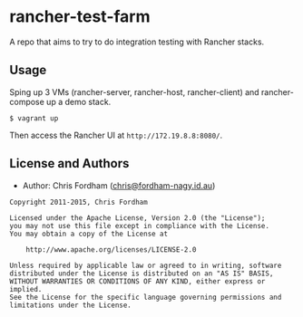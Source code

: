# rancher-test-farm

A repo that aims to try to do integration testing with Rancher stacks.

## Usage

Sping up 3 VMs (rancher-server, rancher-host, rancher-client) and rancher-compose up a demo stack.

    $ vagrant up

Then access the Rancher UI at `http://172.19.8.8:8080/`.

License and Authors
-------------------
- Author: Chris Fordham (<chris@fordham-nagy.id.au>)

```text
Copyright 2011-2015, Chris Fordham

Licensed under the Apache License, Version 2.0 (the "License");
you may not use this file except in compliance with the License.
You may obtain a copy of the License at

    http://www.apache.org/licenses/LICENSE-2.0

Unless required by applicable law or agreed to in writing, software
distributed under the License is distributed on an "AS IS" BASIS,
WITHOUT WARRANTIES OR CONDITIONS OF ANY KIND, either express or implied.
See the License for the specific language governing permissions and
limitations under the License.
```
